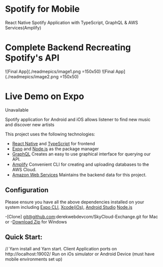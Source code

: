 # Spotify for Mobile

React Native Spotify Application with TypeScript, GraphQL & AWS Services(Amplify)

# Complete Backend Recreating Spotify's API

![Final App](./readmepics/image1.png =150x50)
![Final App](./readmepics/image2.png =150x50)

# Live Demo on Expo

Unavailable

Spotify application for Android and iOS allows listener to find new music
and discover new artists

This project uses the following technologies:

- [React Native](https://reactnative.dev/) and [TypeScript](https://www.typescriptlang.org/) for frontend
- [Expo](https://expo.io/) and [Node.js](https://nodejs.org/en/) as the package manager
- [GraphQL](https://graphql.org/) Creates an easy to use graphical interface for querying our API.
- [Amplify](https://solidity.readthedocs.io/en/v0.7.0/) Convenient CLI for creating and uploading databases to the AWS Cloud.
- [Amazon Web Services](https://metamask.io/) Maintains the backend data for this project.

## Configuration

Please ensure you have all the above dependencies installed on your system including [Expo CLI](https://nodejs.org/en/), [Xcode(iOs)](https://nodejs.org/en/), [Android Studio](https://nodejs.org/en/) [Node.js](https://nodejs.org/en/)

-[Clone] git@github.com:derekwebdevcom/SkyCloud-Exchange.git for Mac or -[Download Zip](https://github.com/derekwebdevcom/SkyCloud-Exchange/archive/master.zip) for Windows

## Quick Start:

// Yarn install and Yarn start. Client Application ports on
http://localhost:19002/ Run on iOs simulator or Android Device
(must have mobile environments set up)

